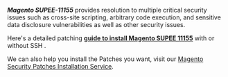 ***Magento SUPEE-11155*** provides resolution to multiple critical security issues such as cross-site scripting, arbitrary code execution, and sensitive data disclosure vulnerabilities as well as other security issues.


Here's a detailed patching <strong>[guide to install Magento SUPEE 11155](https://meetanshi.com/blog/install-magento-supee-11155/)</strong> with or without SSH .

We can also help you install the Patches you want, visit our [Magento Security Patches Installation Service](https://meetanshi.com/magento-security-patches-installation-service.html).
